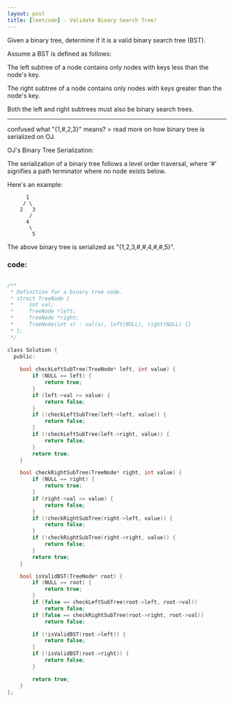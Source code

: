 ```yaml
---
layout: post
title: [leetcode] - Validate Binary Search Tree!
---
```


 Given a binary tree, determine if it is a valid binary search tree (BST).

Assume a BST is defined as follows:

The left subtree of a node contains only nodes with keys less than the node's key.
    
The right subtree of a node contains only nodes with keys greater than the node's key.

Both the left and right subtrees must also be binary search trees.

----------
confused what "{1,#,2,3}" means? > read more on how binary tree is serialized on OJ.

OJ's Binary Tree Serialization:

The serialization of a binary tree follows a level order traversal, where '#' signifies a path terminator where no node exists below.

Here's an example:

          1
         / \
        2   3
           /
          4
           \
            5
     


The above binary tree is serialized as "{1,2,3,#,#,4,#,#,5}". 



### code:

``` c

/**
 * Definition for a binary tree node.
 * struct TreeNode {
 *     int val;
 *     TreeNode *left;
 *     TreeNode *right;
 *     TreeNode(int x) : val(x), left(NULL), right(NULL) {}
 * };
 */

class Solution {
  public:
  
    bool checkLeftSubTree(TreeNode* left, int value) {
        if (NULL == left) {
            return true;
        }
        if (left->val >= value) {
            return false;
        }
        if (!checkLeftSubTree(left->left, value)) {
            return false;
        }
        if (!checkLeftSubTree(left->right, value)) {
            return false;
        }
        return true;
    }

    bool checkRightSubTree(TreeNode* right, int value) {
        if (NULL == right) {
            return true;
        }
        if (right->val <= value) {
            return false;
        }
        if (!checkRightSubTree(right->left, value)) {
            return false;
        }
        if (!checkRightSubTree(right->right, value)) {
            return false;
        }
        return true;
    }

    bool isValidBST(TreeNode* root) {
        if (NULL == root) {
            return true;
        }
        if (false == checkLeftSubTree(root->left, root->val))
            return false;
        if (false == checkRightSubTree(root->right, root->val))
            return false;

        if (!isValidBST(root->left)) {
            return false;
        }
        if (!isValidBST(root->right)) {
            return false;
        }

        return true;
    }
};

```